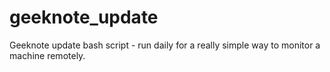 # geeknote_update
Geeknote update bash script - run daily for a really simple way to monitor a machine remotely.
